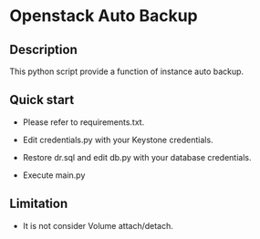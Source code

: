 Openstack Auto Backup
======================

## Description

This python script provide a function of instance auto backup.

## Quick start

- Please refer to requirements.txt.

- Edit credentials.py with your Keystone credentials.

- Restore dr.sql and edit db.py with your database credentials.

- Execute main.py 

## Limitation

- It is not consider Volume attach/detach.
